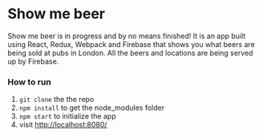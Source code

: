 Show me beer
=====================

Show me beer is in progress and by no means finished! It is an app built using React, Redux, Webpack and Firebase that shows you what beers are being sold at pubs in London. All the beers and locations are being served up by Firebase.

### How to run

1. `git clone` the the repo
2. `npm install` to get the node_modules folder
3. `npm start` to initialize the app
4. visit [http://localhost:8080/](http://localhost:8080/)

